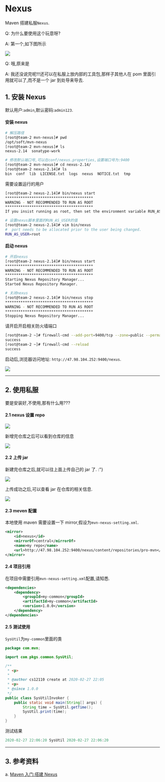 # Nexus

Maven 搭建私服`Nexus`.

Q: 为什么要使用这个玩意呀?

A: 第一个,如下图所示

![](imgs/mvn-nexus-how-it-work.png)

Q: 哦,原来是

A: 我还没说完呢!!!还可以在私服上放内部的工具包,那样子其他人在 pom 里面引用就可以了,而不是一个 jar 到处导来导去.

## 1. 安装 Nexus

默认用户:`admin`,默认密码:`admin123`.

#### 安装 nexus

```sh
# 解压路径
[root@team-2 mvn-nexus]# pwd
/opt/soft/mvn-nexus
[root@team-2 mvn-nexus]# ls
nexus-2.14  sonatype-work

# 修改默认端口号,可以在conf/nexus.properties,设置端口号为:9400
[root@team-2 mvn-nexus]# cd nexus-2.14/
[root@team-2 nexus-2.14]# ls
bin  conf  lib  LICENSE.txt  logs  nexus  NOTICE.txt  tmp
```

需要设置运行的用户

```sh
[root@team-2 nexus-2.14]# bin/nexus start
****************************************
WARNING - NOT RECOMMENDED TO RUN AS ROOT
****************************************
If you insist running as root, then set the environment variable RUN_AS_USER=root before running this script.

# 设置nexus脚本里面的RUN_AS_USER的值
[root@team-2 nexus-2.14]# vim bin/nexus
#  port needs to be allocated prior to the user being changed.
RUN_AS_USER=root
```

#### 启动 nexus

```sh
# 开启nexus
[root@team-2 nexus-2.14]# bin/nexus start
****************************************
WARNING - NOT RECOMMENDED TO RUN AS ROOT
****************************************
Starting Nexus Repository Manager...
Started Nexus Repository Manager.

# 关闭nexus
[root@team-2 nexus-2.14]# bin/nexus stop
****************************************
WARNING - NOT RECOMMENDED TO RUN AS ROOT
****************************************
Stopping Nexus Repository Manager...
```

请开启开启相关防火墙端口

```sh
[root@team-2 ~]# firewall-cmd --add-port=9400/tcp --zone=public --permanent
success
[root@team-2 ~]# firewall-cmd --reload
success
```

启动后,浏览器访问地址: `http://47.98.104.252:9400/nexus`.

![](imgs/mvn-nexus-home.jpg)

---

## 2. 使用私服

要是安装好,不使用,那有什么用???

#### 2.1 nexus 设置 repo

![](imgs/mvn-nexus-repo.png)

新增完仓库之后可以看到仓库的信息

![](imgs/mvn-nexus-repo-info.png)

#### 2.2 上传 jar

新建完仓库之后,就可以往上面上传自己的 jar 了. :"}

![](imgs/mvn-nexus-jar.png)

上传成功之后,可以查看 jar 在仓库的相关信息.

![](imgs/mvn-nexus-jar-info.png)

#### 2.3 meven 配置

本地使用 maven 需要设置一下 mirror,假设为`mvn-nexus-setting.xml`.

```xml
<mirror>
    <id>nexus</id>
    <mirrorOf>central</mirrorOf>
    <name>my repo</name>
    <url>http://47.98.104.252:9400/nexus/content/repositories/pro-mvn</url>
</mirror>
```

#### 2.4 项目引用

在项目中需要引用`mvn-nexus-setting.xml`配置,请知悉.

```xml
<dependencies>
    <dependency>
        <groupId>my-common</groupId>
        <artifactId>my-common</artifactId>
        <version>1.0.0</version>
    </dependency>
</dependencies>
```

#### 2.5 测试使用

`SysUtil`为`my-common`里面的类

```java
package com.mvn;

import com.pkgs.common.SysUtil;

/**
 * <p>
 *
 * @author cs12110 create at 2020-02-27 22:05
 * <p>
 * @since 1.0.0
 */
public class SysUtilInvoker {
    public static void main(String[] args) {
        String time = SysUtil.getTime();
        SysUtil.print(time);
    }
}
```

测试结果

```java
2020-02-27 22:06:20 SysUtil 2020-02-27 22:06:20
```

---

## 3. 参考资料

a. [Maven 入门:搭建 Nexus](https://www.cnblogs.com/huangwentian/p/9182819.html)
